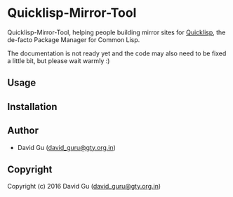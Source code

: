 # Quicklisp-Mirror-Tool

Quicklisp-Mirror-Tool, helping people building mirror sites for [Quicklisp](http://quicklisp.org), the de-facto Package Manager for Common Lisp.

The documentation is not ready yet and the code may also need to be fixed a little bit, but please wait warmly :)

## Usage

## Installation

## Author

* David Gu (david_guru@gty.org.in)

## Copyright

Copyright (c) 2016 David Gu (david_guru@gty.org.in)
